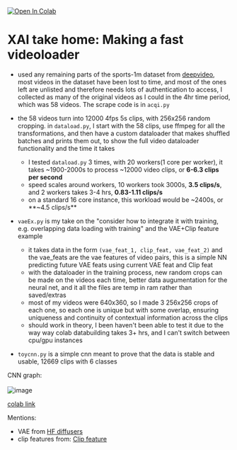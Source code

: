<a target="_blank" href="https://colab.research.google.com/github/VatsaDev/xAIhome/blob/main/xai.ipynb">
  <img src="https://colab.research.google.com/assets/colab-badge.svg" alt="Open In Colab"/>
</a>

# XAI take home: Making a fast videoloader

 - used any remaining parts of the sports-1m dataset from [deepvideo](https://cs.stanford.edu/people/karpathy/deepvideo/), most videos in the dataset have been lost to time, and most of the ones left are unlisted and therefore needs lots of authentication to access, I collected as many of the original videos as I could in the 4hr time period, which was 58 videos. The scrape code is in `acqi.py`

 - the 58 videos turn into 12000 4fps 5s clips, with 256x256 random cropping. in `dataload.py`, I start with the 58 clips, use ffmpeg for all the transformations, and then have a custom dataloader that makes shuffled batches and prints them out, to show the full video dataloader functionality and the time it takes
     -  I tested `dataload.py` 3 times, with 20 workers(1 core per worker), it takes ~1900-2000s to process ~12000 video clips, or **6-6.3 clips per second**
     -  speed scales around workers, 10 workers took 3000s, **3.5 clips/s**, and 2 workers takes 3-4 hrs, **0.83-1.11 clips/s**
     -  on a standard 16 core instance, this workload would be ~2400s, or **~4.5 clips/s**
 - `vaeEx.py` is my take on the "consider how to integrate it with training, e.g. overlapping data loading with training" and the VAE+Clip feature example
     - it takes data in the form `(vae_feat_1, clip_feat, vae_feat_2)` and the vae_feats are the vae features of video pairs, this is a simple NN predicting future VAE feats using current VAE feat and Clip feat
     - with the dataloader in the training process, new random crops can be made on the videos each time, better data augumentation for the neural net, and it all the files are temp in ram rather than saved/extras 
     - most of my videos were 640x360, so I made 3 256x256 crops of each one, so each one is unique but with some overlap, ensuring uniqueness and continuity of contextual information across the clips
     - should work in theory, I been haven't been able to test it due to the way way colab databuilding takes 3+ hrs, and I can't switch between cpu/gpu instances
 - `toycnn.py` is a simple cnn meant to prove that the data is stable and usable, 12669 clips with 6 classes

CNN graph: <br><br>
![image](https://github.com/user-attachments/assets/99d63572-30cd-4912-8ec9-5a810bfcbd8e)


[colab link](https://colab.research.google.com/drive/1LRzX4N1cby0aRmvzHr1XGo6VnRsH_z0P?usp=sharing)

Mentions:

 - VAE from [HF diffusers](https://huggingface.co/docs/diffusers/v0.30.0/en/api/models/autoencoderkl)
 - clip features from: [Clip feature](https://github.com/jianjieluo/OpenAI-CLIP-Feature)
